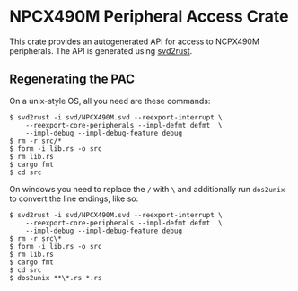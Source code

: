 # NPCX490M Peripheral Access Crate

This crate provides an autogenerated API for access to NCPX490M
peripherals. The API is generated using
[svd2rust](https://github.com/rust-embedded/svd2rust).

## Regenerating the PAC

On a unix-style OS, all you need are these commands:

```console
$ svd2rust -i svd/NPCX490M.svd --reexport-interrupt \
	--reexport-core-peripherals --impl-defmt defmt  \
	--impl-debug --impl-debug-feature debug
$ rm -r src/*
$ form -i lib.rs -o src
$ rm lib.rs
$ cargo fmt
$ cd src
```

On windows you need to replace the `/` with `\` and additionally run
`dos2unix` to convert the line endings, like so:

```console
$ svd2rust -i svd/NPCX490M.svd --reexport-interrupt \
	--reexport-core-peripherals --impl-defmt defmt  \
	--impl-debug --impl-debug-feature debug
$ rm -r src\*
$ form -i lib.rs -o src
$ rm lib.rs
$ cargo fmt
$ cd src
$ dos2unix **\*.rs *.rs
```
